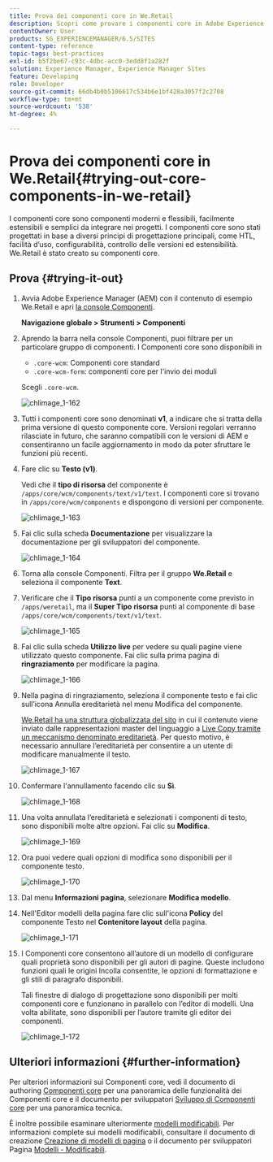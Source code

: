 ```yaml
---
title: Prova dei componenti core in We.Retail
description: Scopri come provare i componenti core in Adobe Experience Manager utilizzando We.Retail.
contentOwner: User
products: SG_EXPERIENCEMANAGER/6.5/SITES
content-type: reference
topic-tags: best-practices
exl-id: b5f2be67-c93c-4dbc-acc0-3edd8f1a282f
solution: Experience Manager, Experience Manager Sites
feature: Developing
role: Developer
source-git-commit: 66db4b0b5106617c534b6e1bf428a3057f2c2708
workflow-type: tm+mt
source-wordcount: '538'
ht-degree: 4%

---
```


# Prova dei componenti core in We.Retail{#trying-out-core-components-in-we-retail}

I componenti core sono componenti moderni e flessibili, facilmente estensibili e semplici da integrare nei progetti. I componenti core sono stati progettati in base a diversi principi di progettazione principali, come HTL, facilità d’uso, configurabilità, controllo delle versioni ed estensibilità. We.Retail è stato creato su componenti core.

## Prova {#trying-it-out}

1. Avvia Adobe Experience Manager (AEM) con il contenuto di esempio We.Retail e apri [la console Componenti](/help/sites-authoring/default-components-console.md).

   **Navigazione globale > Strumenti > Componenti**

1. Aprendo la barra nella console Componenti, puoi filtrare per un particolare gruppo di componenti. I Componenti core sono disponibili in

   * `.core-wcm`: Componenti core standard
   * `.core-wcm-form`: componenti core per l&#39;invio dei moduli

   Scegli `.core-wcm`.

   ![chlimage_1-162](assets/chlimage_1-162.png)

1. Tutti i componenti core sono denominati **v1**, a indicare che si tratta della prima versione di questo componente core. Versioni regolari verranno rilasciate in futuro, che saranno compatibili con le versioni di AEM e consentiranno un facile aggiornamento in modo da poter sfruttare le funzioni più recenti.
1. Fare clic su **Testo (v1)**.

   Vedi che il **tipo di risorsa** del componente è `/apps/core/wcm/components/text/v1/text`. I componenti core si trovano in `/apps/core/wcm/components` e dispongono di versioni per componente.

   ![chlimage_1-163](assets/chlimage_1-163.png)

1. Fai clic sulla scheda **Documentazione** per visualizzare la documentazione per gli sviluppatori del componente.

   ![chlimage_1-164](assets/chlimage_1-164.png)

1. Torna alla console Componenti. Filtra per il gruppo **We.Retail** e seleziona il componente **Text**.
1. Verificare che il **Tipo risorsa** punti a un componente come previsto in `/apps/weretail`, ma il **Super Tipo risorsa** punti al componente di base `/apps/core/wcm/components/text/v1/text`.

   ![chlimage_1-165](assets/chlimage_1-165.png)

1. Fai clic sulla scheda **Utilizzo live** per vedere su quali pagine viene utilizzato questo componente. Fai clic sulla prima pagina di **ringraziamento** per modificare la pagina.

   ![chlimage_1-166](assets/chlimage_1-166.png)

1. Nella pagina di ringraziamento, seleziona il componente testo e fai clic sull’icona Annulla ereditarietà nel menu Modifica del componente.

   [We.Retail ha una struttura globalizzata del sito](/help/sites-developing/we-retail-globalized-site-structure.md) in cui il contenuto viene inviato dalle rappresentazioni master del linguaggio a [Live Copy tramite un meccanismo denominato ereditarietà](/help/sites-administering/msm.md). Per questo motivo, è necessario annullare l’ereditarietà per consentire a un utente di modificare manualmente il testo.

   ![chlimage_1-167](assets/chlimage_1-167.png)

1. Confermare l&#39;annullamento facendo clic su **Sì**.

   ![chlimage_1-168](assets/chlimage_1-168.png)

1. Una volta annullata l’ereditarietà e selezionati i componenti di testo, sono disponibili molte altre opzioni. Fai clic su **Modifica**.

   ![chlimage_1-169](assets/chlimage_1-169.png)

1. Ora puoi vedere quali opzioni di modifica sono disponibili per il componente testo.

   ![chlimage_1-170](assets/chlimage_1-170.png)

1. Dal menu **Informazioni pagina**, selezionare **Modifica modello**.
1. Nell&#39;Editor modelli della pagina fare clic sull&#39;icona **Policy** del componente Testo nel **Contenitore layout** della pagina.

   ![chlimage_1-171](assets/chlimage_1-171.png)

1. I Componenti core consentono all’autore di un modello di configurare quali proprietà sono disponibili per gli autori di pagine. Queste includono funzioni quali le origini Incolla consentite, le opzioni di formattazione e gli stili di paragrafo disponibili.

   Tali finestre di dialogo di progettazione sono disponibili per molti componenti core e funzionano in parallelo con l’editor di modelli. Una volta abilitate, sono disponibili per l’autore tramite gli editor dei componenti.

   ![chlimage_1-172](assets/chlimage_1-172.png)

## Ulteriori informazioni {#further-information}

Per ulteriori informazioni sui Componenti core, vedi il documento di authoring [Componenti core](https://experienceleague.adobe.com/docs/experience-manager-core-components/using/introduction.html?lang=it) per una panoramica delle funzionalità dei Componenti core e il documento per sviluppatori [Sviluppo di Componenti core](https://experienceleague.adobe.com/docs/experience-manager-core-components/using/developing/overview.html?lang=it) per una panoramica tecnica.

È inoltre possibile esaminare ulteriormente [modelli modificabili](/help/sites-developing/we-retail-editable-templates.md). Per informazioni complete sui modelli modificabili, consultare il documento di creazione [Creazione di modelli di pagina](/help/sites-authoring/templates.md) o il documento per sviluppatori Pagina [Modelli - Modificabili](/help/sites-developing/page-templates-editable.md).
